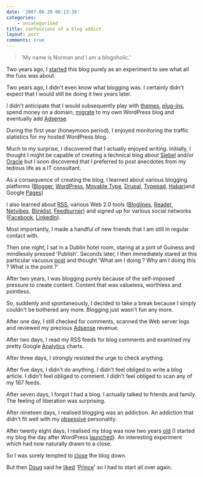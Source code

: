 ```yaml
---
date: '2007-08-29 06:13:38'
categories:
    - uncategorised
title: confessions of a blog addict
layout: post
comments: true
---
```

> 'My name is Norman and I am a blogoholic.'

Two years ago, I
[started](http://www.nbrightside.com/blog/2005/08/23/firefox-and-thunderbird/)
this blog purely as an experiment to see what all the fuss was about.

Two years ago, I didn't even know what blogging was. I certainly didn't
expect that I would still be doing it two years later.

I didn't anticipate that I would subsequently play with
[themes](http://www.nbrightside.com/blog/2006/10/10/improving-on-perfection/),
[plug-ins](http://www.nbrightside.com/blog/2006/10/16/couple-of-useful-wordpress-plugins/),
spend money on a domain,
[migrate](http://www.nbrightside.com/blog/2006/09/30/from-wordpresscom-to-wordpressorg/)
to my own WordPress blog and eventually add
[Adsense](http://www.nbrightside.com/blog/2007/05/23/sit-back-and-watch-the-money-roll-in/).

During the first year (honeymoon period), I enjoyed monitoring the
traffic statistics for my hosted WordPress blog.

Much to my surprise, I discovered that I actually enjoyed writing.
Initially, I thought I might be capable of creating a technical blog
about [Siebel](http://www.nbrightside.com/drupal/) and/or
[Oracle](http://www.nbrightside.com/blog/2006/02/20/introduction-to-etl-for-oracle/)
but I soon discovered that I preferred to post anecdotes from my tedious
life as a IT consultant.

As a consequence of creating the blog, I learned about various blogging
platforms ([Blogger](http://www.blogger.com/),
[WordPress](http://wordpress.com/), [Movable
Type](http://www.nbrightside.com/MT/), [Drupal](http://drupal.org/),
[Typepad](http://www.typepad.com/),
[Habari](http://www.nbrightside.com/blog/2007/01/24/fun-with-habari/)and
Google
[Pages](http://www.nbrightside.com/blog/2006/02/23/google-launches-google-err-page-creator/))

I also learned about
[RSS](http://www.nbrightside.com/blog/2005/12/13/comparison-of-rss-readers/),
various Web 2.0 tools
([Bloglines](http://www.nbrightside.com/blog/2005/12/16/xmas-present-for-bloglines-users/),
[Reader](http://www.nbrightside.com/blog/2007/02/18/resisting-the-lure-of-google-reader/),
[Netvibes](http://www.nbrightside.com/blog/2006/05/25/good-vibes-from-netvibes/),
[Blinklist](http://www.nbrightside.com/blog/2005/11/01/comparison-of-blinklist-delicious-and-furl/),
[Feedburner](http://www.nbrightside.com/blog/2007/05/26/blog-milestone/))
and signed up for various social networks
([Facebook](http://www.nbrightside.com/blog/2007/07/25/facebook-penetration-of-corporate-america/),
[LinkedIn](http://www.nbrightside.com/blog/2006/03/03/linkedincom/)).

Most importantly, I made a handful of new friends that I am still in
regular contact with.

Then one night, I sat in a Dublin hotel room, staring at a pint of
Guiness and mindlessly pressed 'Publish'. Seconds later, I then
immediately stared at this particular vacuous
[post](http://www.nbrightside.com/blog/2007/07/30/how-fast-is-google-blog-search/)
and thought 'What am I doing ? Why am I doing this ? What is the point
?'

After two years, I was blogging purely because of the self-imposed
pressure to create content. Content that was valueless, worthless and
pointless.

So, suddenly and spontaneously, I decided to take a break because I
simply couldn't be bothered any more. Blogging just wasn't fun any more.

After one day, I still checked for comments, scanned the Web server logs
and reviewed my precious
[Adsense](http://www.nbrightside.com/blog/2007/06/12/adsense-update/)
revenue.

After two days, I read my RSS feeds for blog comments and examined my
pretty Google
[Analytics](http://www.nbrightside.com/blog/2007/01/06/traffic-report/)
charts.

After three days, I strongly resisted the urge to check anything.

After five days, I didn't do anything. I didn't feel obliged to write a
blog article. I didn't feel obliged to comment. I didn't feel obliged to
scan any of my 167 feeds.

After seven days, I forgot I had a blog. I actually talked to friends
and family. The feeling of liberation was surprising.

After nineteen days, I realised blogging was an addiction. An addiction
that didn't fit well with my
[obsessive](http://www.nbrightside.com/blog/2006/04/03/david-beckham-and-i/)
personality.

After twenty eight days, I realised my blog was now two years
[old](http://www.nbrightside.com/blog/2006/08/22/blog-anniversary/) (I
started my blog the day after WordPress
[launched](http://wordpress.com/blog/2007/08/21/2nd-birthday/)). An
interesting experiment which had now naturally drawn to a close.

So I was sorely tempted to
[close](http://www.nbrightside.com/blog/2006/06/02/half-time-scoreboard/)
the blog down.

But then [Doug](http://oracledoug.com/) said he
[liked](http://oracledoug.com/blog/index.php?/archives/1310-It-Must-Be-Prince.html)
'[Prince](http://www.nbrightside.com/blog/2007/07/16/planet-earth-by-prince/)'
so I had to start all over again.
